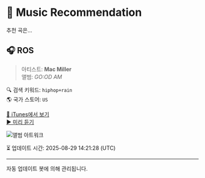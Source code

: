 
# 🎵 Music Recommendation

추천 곡은...

## 🎧 ROS  
> 아티스트: **Mac Miller**  
> 앨범: _GO:OD AM_  

🔍 검색 키워드: `hiphop+rain`  
🌎 국가 스토어: `US`

[🔗 iTunes에서 보기](https://music.apple.com/us/album/ros/1025255443?i=1025255457&uo=4)  
[▶️ 미리 듣기](https://audio-ssl.itunes.apple.com/itunes-assets/AudioPreview125/v4/c5/86/66/c5866698-096f-df92-9357-828fec32222d/mzaf_8362110423156361104.plus.aac.p.m4a)

![앨범 아트워크](https://is1-ssl.mzstatic.com/image/thumb/Music125/v4/06/97/6e/06976eea-47ab-d369-88f2-4d7cae5b331e/093624924395.jpg/100x100bb.jpg)

⏳ 업데이트 시간: 2025-08-29 14:21:28 (UTC)

---
자동 업데이트 봇에 의해 관리됩니다.
